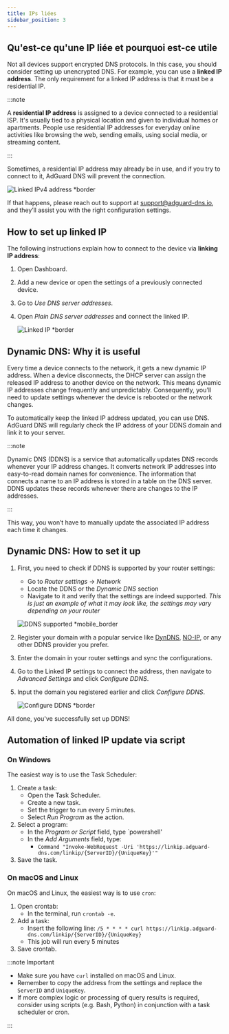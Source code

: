 ```yaml
---
title: IPs liées
sidebar_position: 3
---
```


## Qu'est-ce qu'une IP liée et pourquoi est-ce utile

Not all devices support encrypted DNS protocols. In this case, you should consider setting up unencrypted DNS. For example, you can use a **linked IP address**. The only requirement for a linked IP address is that it must be a residential IP.

:::note

A **residential IP address** is assigned to a device connected to a residential ISP. It's usually tied to a physical location and given to individual homes or apartments. People use residential IP addresses for everyday online activities like browsing the web, sending emails, using social media, or streaming content.

:::

Sometimes, a residential IP address may already be in use, and if you try to connect to it, AdGuard DNS will prevent the connection.

![Linked IPv4 address \*border](https://cdn.adtidy.org/content/kb/dns/private/new_dns/connect/linked.png)

If that happens, please reach out to support at [support@adguard-dns.io](mailto:support@adguard-dns.io), and they’ll assist you with the right configuration settings.

## How to set up linked IP

The following instructions explain how to connect to the device via **linking IP address**:

1. Open Dashboard.
2. Add a new device or open the settings of a previously connected device.
3. Go to _Use DNS server addresses_.
4. Open _Plain DNS server addresses_ and connect the linked IP.

    ![Linked IP \*border](https://cdn.adtidy.org/content/kb/dns/private/new_dns/connect/linked_step4.png)

## Dynamic DNS: Why it is useful

Every time a device connects to the network, it gets a new dynamic IP address. When a device disconnects, the DHCP server can assign the released IP address to another device on the network. This means dynamic IP addresses change frequently and unpredictably. Consequently, you'll need to update settings whenever the device is rebooted or the network changes.

To automatically keep the linked IP address updated, you can use DNS. AdGuard DNS will regularly check the IP address of your DDNS domain and link it to your server.

:::note

Dynamic DNS (DDNS) is a service that automatically updates DNS records whenever your IP address changes. It converts network IP addresses into easy-to-read domain names for convenience. The information that connects a name to an IP address is stored in a table on the DNS server. DDNS updates these records whenever there are changes to the IP addresses.

:::

This way, you won’t have to manually update the associated IP address each time it changes.

## Dynamic DNS: How to set it up

1. First, you need to check if DDNS is supported by your router settings:

    - Go to _Router settings_ → _Network_
    - Locate the DDNS or the _Dynamic DNS_ section
    - Navigate to it and verify that the settings are indeed supported. _This is just an example of what it may look like, the settings may vary depending on your router_

    ![DDNS supported \*mobile_border](https://cdn.adtidy.org/content/kb/dns/private/new_dns/connect/dynamic_dns.png)

2. Register your domain with a popular service like [DynDNS](https://dyn.com/remote-access/), [NO-IP](https://www.noip.com/), or any other DDNS provider you prefer.

3. Enter the domain in your router settings and sync the configurations.

4. Go to the Linked IP settings to connect the address, then navigate to _Advanced Settings_ and click _Configure DDNS_.

5. Input the domain you registered earlier and click _Configure DDNS_.

    ![Configure DDNS \*border](https://cdn.adtidy.org/content/kb/dns/private/new_dns/connect/dns_supported.png)

All done, you've successfully set up DDNS!

## Automation of linked IP update via script

### On Windows

The easiest way is to use the Task Scheduler:

1. Create a task:
    - Open the Task Scheduler.
    - Create a new task.
    - Set the trigger to run every 5 minutes.
    - Select _Run Program_ as the action.
2. Select a program:
    - In the _Program or Script_ field, type \`powershell'
    - In the _Add Arguments_ field, type:
        - `Command "Invoke-WebRequest -Uri 'https://linkip.adguard-dns.com/linkip/{ServerID}/{UniqueKey}'"`
3. Save the task.

### On macOS and Linux

On macOS and Linux, the easiest way is to use `cron`:

1. Open crontab:
    - In the terminal, run `crontab -e`.
2. Add a task:
    - Insert the following line:
        `/5 * * * * curl https://linkip.adguard-dns.com/linkip/{ServerID}/{UniqueKey}`
    - This job will run every 5 minutes
3. Save crontab.

:::note Important

- Make sure you have `curl` installed on macOS and Linux.
- Remember to copy the address from the settings and replace the `ServerID` and `UniqueKey`.
- If more complex logic or processing of query results is required, consider using scripts (e.g. Bash, Python) in conjunction with a task scheduler or cron.

:::
